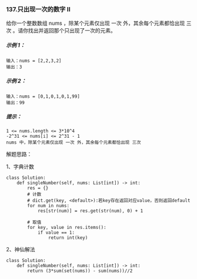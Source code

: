 ### 137.只出现一次的数字 II

给你一个整数数组 nums ，除某个元素仅出现 一次 外，其余每个元素都恰出现 三次 。请你找出并返回那个只出现了一次的元素。

 

##### 示例 1：

```
输入：nums = [2,2,3,2]
输出：3
```



##### 示例 2：

```
输入：nums = [0,1,0,1,0,1,99]
输出：99
```



##### 提示：

```
1 <= nums.length <= 3*10^4
-2^31 <= nums[i] <= 2^31 - 1
nums 中，除某个元素仅出现 一次 外，其余每个元素都恰出现 三次
```



解题思路：

1、字典计数

```
class Solution:
    def singleNumber(self, nums: List[int]) -> int:
        res = {}
        # 计数
        # dict.get(key, <default>):若key存在返回对应value，否则返回default
        for num in nums:
            res[str(num)] = res.get(str(num), 0) + 1
            
		# 取值
        for key, value in res.items():
            if value == 1:
                return int(key)
```

2、神仙解法

```
class Solution:
    def singleNumber(self, nums: List[int]) -> int:
        return (3*sum(set(nums)) - sum(nums))//2
```

